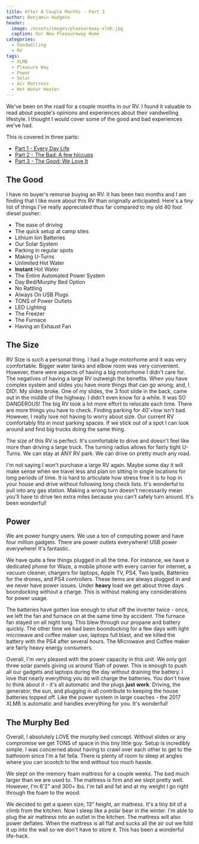 ```yaml
---
title: After A Couple Months - Part 3
author: Benjamin Hudgens
header:
  image: /assets/images/pleasureway-xlmb.jpg
  caption: Our New Pleasureway Home
categories:
  - Vandwelling
  - RV
tags:
  - XLMB
  - Pleasure Way
  - Power
  - Solar
  - Air Mattress
  - Hot Water Heater
---
```


We've been on the road for a couple months in our RV.  I found it valuable to read about people's opinions and experiences about their vandwelling lifestyle.  I thought I would cover some of the good and bad experiences we've had.  

This is covered in three parts:

- [Part 1 - Every Day Life]()
- [Part 2 - The Bad: A few hiccups]()
- [Part 3 - The Good: We Love It]()

## The Good

I have no buyer's remorse buying an RV.  It has been two months and I am finding that I like more about this RV than originally anticipated.  Here's a tiny list of things I've really appreciated thus far compared to my old 40 foot diesel pusher:

- The ease of driving
- The quick setup at camp sites
- Lithium Ion Batteries
- Our Solar System
- Parking in regular spots
- Making U-Turns
- Unlimited Hot Water
- **Instant** Hot Water
- The Entire Automated Power System
- Day Bed/Murphy Bed Option
- No Rattling
- Always On USB Plugs
- TONS of Power Outlets
- LED Lighting
- The Freezer
- The Furnace
- Having an Exhaust Fan

## The Size

RV Size is such a personal thing.  I had a huge motorhome and it was very comfortable.  Bigger water tanks and elbow room was very convenient.  However, there were aspects of having a big motorhome I didn't care for.  The negatives of having a large RV outweigh the benefits.  When you have complex system and slides you have more things that can go wrong; and, I DID!.  My slides broke.  One of my slides, the 3 foot slide in the back, came out in the middle of the highway.  I didn't even know for a while.  It was SO DANGEROUS!  The big RV took a lot more effort to relocate each time.  There are more things you have to check.  Finding parking for 40'+tow isn't bad.  However, I really love not having to worry about size.  Our current RV comfortably fits in most parking spaces.  If we stick out of a spot I can look around and find big trucks doing the same thing.

The size of this RV is perfect.  It's comfortable to drive and doesn't feel like more than driving a large truck.  The turning radius allows for fairly tight U-Turns.  We can stay at ANY RV park.  We can drive on pretty much any road.

I'm not saying I won't purchase a large RV again.  Maybe some day it will make sense when we travel less and plan on sitting in single locations for long periods of time.  It is hard to articulate how stress free it is to hop in your house and drive without following long check lists.  It's wonderful to pull into any gas station.  Making a wrong turn doesn't necessarily mean you'll have to drive ten extra miles because you can't safely turn around.  It's been wonderful!

## Power

We are power hungry users.  We use a ton of computing power and have four million gadgets.  There are power outlets everywhere!  USB power everywhere!  It's fantastic.

We have quite a few things plugged in all the time.  For instance, we have a dedicated phone for Waze, a mobile phone with every carrier for internet, a vacuum cleaner, chargers for laptops, Apple TV, PS4, Two Ipads, Batteries for the drones, and PS4 controllers. These items are always plugged in and we never have power issues.  Under **heavy** load we get about three days boondocking without a charge.  This is without making any considerations for power usage.

The batteries have gotten low enough to shut off the inverter twice - once, we left the fan and furnace on at the same time by accident.  The furnace fan stayed on all night long.  This blew through our propane and battery quickly.  The other time we had been boondocking for a few days with light microwave and coffee maker use, laptops full blast, and we killed the battery with the PS4 after several hours.  The Microwave and Coffee maker are fairly heavy energy consumers.

Overall, I'm very pleased with the power capacity in this unit.  We only got three solar panels giving us around 15ah of power.  This is enough to push all our gadgets and laptops during the day without draining the battery.  I love that nearly everything you do will charge the batteries.  You don't have to think about it - it's all automatic and the plugs **just work**.  Driving, the generator, the sun, and plugging in all contribute to keeping the house batteries topped off.  Like the power system in large coaches - the 2017 XLMB is automatic and handles everything for you.  It's wonderful!

## The Murphy Bed

Overall, I absolutely LOVE the murphy bed concept.  Without slides or any compromise we get TONS of space in this tiny little guy.  Setup is incredibly simple.  I was concerned about having to crawl over each other to get to the bathroom since I'm a fat fella.  There is plenty of room to sleep at angles where you can scootch to the end without too much hassle.

We slept on the memory foam mattress for a couple weeks.  The bed much larger than we are used to.  The mattress is firm and we slept pretty well.  However, I'm 6'2" and 300+ lbs.  I'm tall and fat and at my weight I go right through the foam to the wood.

We decided to get a queen size, 13" height, air mattress.  It's a tiny bit of a climb from the kitchen.  Now I sleep like a polar bear in the winter.  I'm able to plug the air mattress into an outlet in the kitchen.  The mattress will also power deflates.  When the mattress is all flat and sucks all the air out we fold it up into the wall so we don't have to store it.  This has been a wonderful life-hack.

